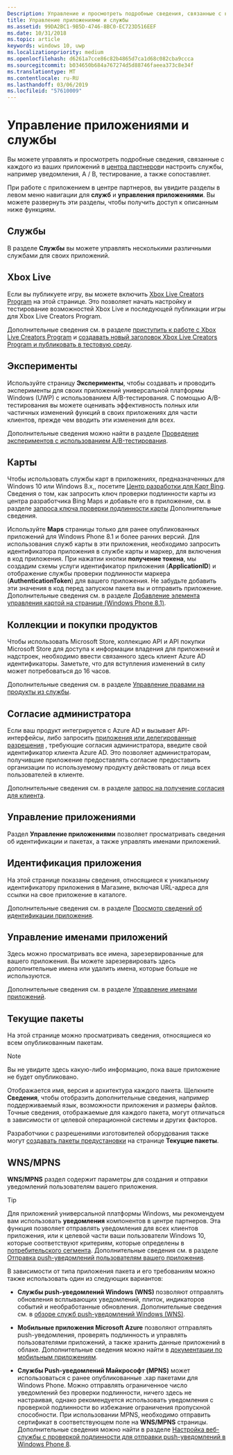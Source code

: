 ```yaml
---
Description: Управление и просмотреть подробные сведения, связанные с каждого из ваших приложений в центре партнеров, а также указать службы, такие как A / B, тестирование и сопоставляет.
title: Управление приложениями и службы
ms.assetid: 99DA2BC1-9B5D-4746-8BC0-EC723D516EEF
ms.date: 10/31/2018
ms.topic: article
keywords: windows 10, uwp
ms.localizationpriority: medium
ms.openlocfilehash: d6261a7cce86c82b4865d7ca1d68c082cba9ccca
ms.sourcegitcommit: b034650b684a767274d5d88746faeea373c8e34f
ms.translationtype: MT
ms.contentlocale: ru-RU
ms.lasthandoff: 03/06/2019
ms.locfileid: "57610009"
---
```

# <a name="app-management-and-services"></a>Управление приложениями и службы

Вы можете управлять и просмотреть подробные сведения, связанные с каждого из ваших приложений в [центра партнеров](https://partner.microsoft.com/dashboard/)и настроить службы, например уведомления, A / B, тестирование, а также сопоставляет.

При работе с приложением в центре партнеров, вы увидите разделы в левом меню навигации для **служб** и **управления приложениями**. Вы можете развернуть эти разделы, чтобы получить доступ к описанным ниже функциям.

## <a name="services"></a>Службы

В разделе **Службы** вы можете управлять несколькими различными службами для своих приложений.

## <a name="xbox-live"></a>Xbox Live

Если вы публикуете игру, вы можете включить [Xbox Live Creators Program](https://xbox.com/developers/creators-program) на этой странице. Это позволяет начать настройку и тестирование возможностей Xbox Live и последующей публикации игры для Xbox Live Creators Program.

Дополнительные сведения см. в разделе [приступить к работе с Xbox Live Creators Program](../xbox-live/get-started-with-creators/get-started-with-xbox-live-creators.md) и [создавать новый заголовок Xbox Live Creators Program и публиковать в тестовую среду](../xbox-live/get-started-with-creators/create-and-test-a-new-creators-title.md).

## <a name="experimentation"></a>Эксперименты

Используйте страницу **Эксперименты**, чтобы создавать и проводить эксперименты для своих приложений универсальной платформы Windows (UWP) с использованием A/B-тестирования. С помощью A/B-тестирования вы можете оценивать эффективность полных или частичных изменений функций в своих приложениях для части клиентов, прежде чем вводить эти изменения для всех.

Дополнительные сведения можно найти в разделе [Проведение экспериментов с использованием A/B-тестирования](../monetize/run-app-experiments-with-a-b-testing.md).

## <a name="maps"></a>Карты

Чтобы использовать службы карт в приложениях, предназначенных для Windows 10 или Windows 8.x,, посетите [Центр разработки для Карт Bing](https://go.microsoft.com/fwlink/p/?LinkId=614880). Сведения о том, как запросить ключ проверки подлинности карты из центра разработчика Bing Maps и добавьте его в приложение, см. в разделе [запроса ключа проверки подлинности карты](../maps-and-location/authentication-key.md) Дополнительные сведения. 

Используйте **Maps** страницы только для ранее опубликованных приложений для Windows Phone 8.1 и более ранних версий. Для использования служб карты в эти приложения, необходимо запросить идентификатора приложения в службе карты и маркер, для включения в код приложения. При нажатии кнопки **получение токена**, мы создадим схемы услуги идентификатор приложения (**ApplicationID**) и отображение службы проверки подлинности маркера (**AuthenticationToken**) для вашего приложения. Не забудьте добавить эти значения в код перед запуском пакета вы и отправить приложение. Дополнительные сведения см. в разделе [Добавление элемента управления картой на странице (Windows Phone 8.1)](https://go.microsoft.com/fwlink/p/?LinkId=614882).

## <a name="product-collections-and-purchases"></a>Коллекции и покупки продуктов

Чтобы использовать Microsoft Store, коллекцию API и API покупки Microsoft Store для доступа к информации владения для приложений и надстроек, необходимо ввести связанного здесь клиент Azure AD идентификаторы. Заметьте, что для вступления изменений в силу может потребоваться до 16 часов.

Дополнительные сведения см. в разделе [Управление правами на продукты из службы](../monetize/view-and-grant-products-from-a-service.md).

## <a name="administrator-consent"></a>Согласие администратора

Если ваш продукт интегрируется с Azure AD и вызывает API-интерфейсы, либо запросить [приложения или делегированные разрешения](https://developer.microsoft.com/graph/docs/concepts/permissions_reference) , требующие согласия администратора, введите свой идентификатор клиента Azure AD. Это позволяет администраторам, получившие приложение предоставлять согласие предоставить организации по используемому продукту действовать от лица всех пользователей в клиенте.

Дополнительные сведения см. в разделе [запрос на получение согласия для клиента](https://docs.microsoft.com/en-us/azure/active-directory/develop/active-directory-v2-scopes#requesting-consent-for-an-entire-tenant).

## <a name="app-management"></a>Управление приложениями

Раздел **Управление приложениями** позволяет просматривать сведения об идентификации и пакетах, а также управлять именами приложений.

## <a name="app-identity"></a>Идентификация приложения

На этой странице показаны сведения, относящиеся к уникальному идентификатору приложения в Магазине, включая URL-адреса для ссылки на свое приложение в каталоге.

Дополнительные сведения см. в разделе [Просмотр сведений об идентификации приложения](view-app-identity-details.md).

## <a name="manage-app-names"></a>Управление именами приложений

Здесь можно просматривать все имена, зарезервированные для вашего приложения. Вы можете зарезервировать здесь дополнительные имена или удалить имена, которые больше не используются.

Дополнительные сведения см. в разделе [Управление именами приложений](manage-app-names.md).

## <a name="current-packages"></a>Текущие пакеты

На этой странице можно просматривать сведения, относящиеся ко всем опубликованным пакетам.

> [!NOTE]
> Вы не увидите здесь какую-либо информацию, пока ваше приложение не будет опубликовано.

Отображается имя, версия и архитектура каждого пакета. Щелкните **Сведения**, чтобы отобразить дополнительные сведения, например поддерживаемый язык, возможности приложения и размеры файлов. Точные сведения, отображаемые для каждого пакета, могут отличаться в зависимости от целевой операционной системы и других факторов. 

Разработчики с разрешениями изготовителей оборудования также могут [создавать пакеты предустановки](generate-preinstall-packages-for-oems.md) на странице **Текущие пакеты**.

## <a name="wnsmpns"></a>WNS/MPNS

**WNS/MPNS** раздел содержит параметры для создания и отправки уведомлений пользователям вашего приложения. 

> [!TIP]
> Для приложений универсальной платформы Windows, мы рекомендуем вам использовать **уведомления** компонентов в центре партнеров. Эта функция позволяет отправлять уведомления для всех клиентов приложения, или к целевой части ваши пользователи Windows 10, которые соответствуют критериям, которые определены в [потребительского сегмента](create-customer-segments.md). Дополнительные сведения см. в разделе [Отправка push-уведомлений пользователям вашего приложения](send-push-notifications-to-your-apps-customers.md).

В зависимости от типа приложения пакета и его требованиям можно также использовать один из следующих вариантов: 

-   **Службы push-уведомлений Windows (WNS)** позволяют отправлять обновления всплывающих уведомлений, плиток, индикаторов событий и необработанные обновления. Дополнительные сведения см. в [обзоре служб push-уведомлений Windows (WNS)](../design/shell/tiles-and-notifications/windows-push-notification-services--wns--overview.md).

-   **Мобильные приложения Microsoft Azure** позволяют отправлять push-уведомления, проверять подлинность и управлять пользователями приложений, а также хранить данные приложений в облаке. Дополнительные сведения можно найти в [документации по мобильным приложениям](https://go.microsoft.com/fwlink/p/?LinkId=221116).

-   **Службы Push-уведомлений Майкрософт (MPNS)** может использоваться с ранее опубликованные .xap пакетами для Windows Phone. Можно отправлять ограниченное число уведомлений без проверки подлинности, ничего здесь не настраивая, однако рекомендуется использовать уведомления с проверкой подлинности во избежание ограничения пропускной способности. При использовании MPNS, необходимо отправить сертификат в соответствующем поле на **WNS/MPNS** страницы. Дополнительные сведения можно найти в разделе [Настройка веб-службы с проверкой подлинности для отправки push-уведомлений в Windows Phone 8](https://go.microsoft.com/fwlink/p/?LinkId=528736).
 

 
